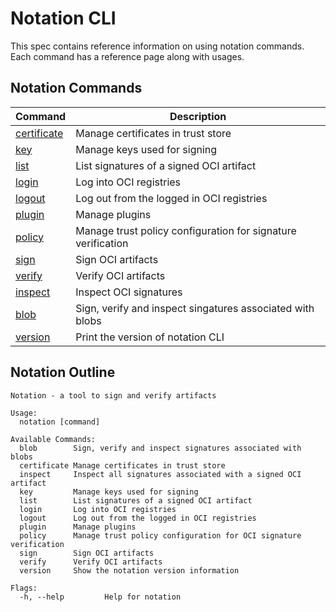 # Notation CLI

This spec contains reference information on using notation commands. Each command has a reference page along with usages.

## Notation Commands

| Command                                     | Description                                                            |
| ------------------------------------------- | ---------------------------------------------------------------------- |
| [certificate](./commandline/certificate.md) | Manage certificates in trust store                                     |
| [key](./commandline/key.md)                 | Manage keys used for signing                                           |
| [list](./commandline/list.md)               | List signatures of a signed OCI artifact                               |
| [login](./commandline/login.md)             | Log into OCI registries                                                |
| [logout](./commandline/logout.md)           | Log out from the logged in OCI registries                              |
| [plugin](./commandline/plugin.md)           | Manage plugins                                                         |
| [policy](./commandline/policy.md)           | Manage trust policy configuration for signature verification           |
| [sign](./commandline/sign.md)               | Sign OCI artifacts                                                     |
| [verify](./commandline/verify.md)           | Verify OCI artifacts                                                   |
| [inspect](./commandline/inspect.md)         | Inspect OCI signatures                                                 |
| [blob](./commandline/blob.md)               | Sign, verify and inspect singatures associated with blobs                                |
| [version](./commandline/version.md)         | Print the version of notation CLI                                      |

## Notation Outline

```text
Notation - a tool to sign and verify artifacts

Usage:
  notation [command]

Available Commands:
  blob        Sign, verify and inspect signatures associated with blobs
  certificate Manage certificates in trust store
  inspect     Inspect all signatures associated with a signed OCI artifact
  key         Manage keys used for signing
  list        List signatures of a signed OCI artifact
  login       Log into OCI registries
  logout      Log out from the logged in OCI registries
  plugin      Manage plugins
  policy      Manage trust policy configuration for OCI signature verification
  sign        Sign OCI artifacts
  verify      Verify OCI artifacts
  version     Show the notation version information

Flags:
  -h, --help         Help for notation
```
